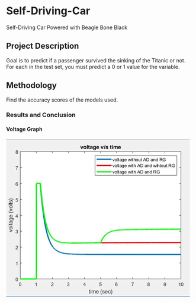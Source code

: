 # Self-Driving-Car
Self-Driving Car Powered with Beagle Bone Black


## Project Description
Goal is to predict if a passenger survived the sinking of the Titanic or not. For each in the test set, you must predict a 0 or 1 value for the variable.

## Methodology
Find the accuracy scores of the models used.


### Results and Conclusion

#### Voltage Graph
![alt text](https://github.com/pats20/Smart-Dynamometer/blob/master/Results/voltage%20with%20AD%20and%20RG.JPG)
